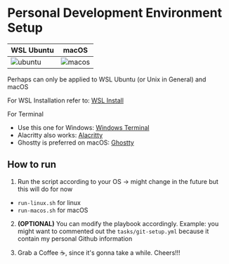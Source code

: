 # Personal Development Environment Setup

| WSL Ubuntu                                 | macOS                                     |
| ------------------------------------------ | ----------------------------------------- |
| ![ubuntu](https://i.imgur.com/M9Z3nNg.png) | ![macos](https://i.imgur.com/tKqNgrm.png) |

Perhaps can only be applied to WSL Ubuntu (or Unix in General) and macOS

For WSL Installation refer to: [WSL Install](https://learn.microsoft.com/en-us/windows/wsl/install)

For Terminal

- Use this one for Windows: [Windows Terminal](https://apps.microsoft.com/store/detail/windows-terminal/)
- Alacritty also works: [Alacritty](https://alacritty.org/)
- Ghostty is preferred on macOS: [Ghostty](https://ghostty.org/)

## How to run

1. Run the script according to your OS -> might change in the future but this will do for now

- `run-linux.sh` for linux
- `run-macos.sh` for macOS

2. **(OPTIONAL)** You can modify the playbook accordingly. Example: you might want to commented out the `tasks/git-setup.yml` because it contain my personal Github information

3. Grab a Coffee ☕️, since it's gonna take a while. Cheers!!!
